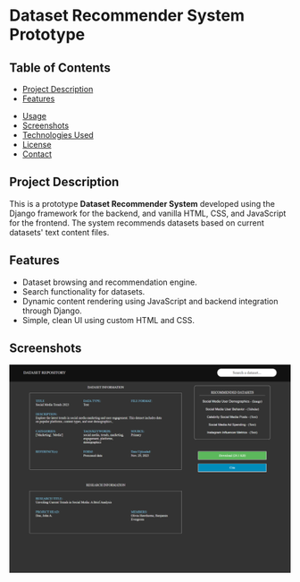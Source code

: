 # Dataset Recommender System Prototype

## Table of Contents

- [Project Description](#project-description)
- [Features](#features)
<!-- - [Installation](#installation) -->
- [Usage](#usage)
- [Screenshots](#screenshots)
- [Technologies Used](#technologies-used)
- [License](#license)
- [Contact](#contact)

## Project Description

This is a prototype **Dataset Recommender System** developed using the Django framework for the backend, and vanilla HTML, CSS, and JavaScript for the frontend. The system recommends datasets based on current datasets' text content files.

## Features

- Dataset browsing and recommendation engine.
- Search functionality for datasets.
- Dynamic content rendering using JavaScript and backend integration through Django.
- Simple, clean UI using custom HTML and CSS.

## Screenshots

![Dataset Recommender Homepage](screenshots/sample-dataset.png "Homepage of the Dataset Recommender")
